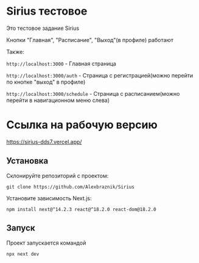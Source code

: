 # Sirius тестовое

Это тестовое задание Sirius

Кнопки "Главная", "Расписание", "Выход"(в профиле) работают

Также:

`http://localhost:3000` - Главная страница

`http://localhost:3000/auth` - Страница с регистрацией(можно перейти по кнопке "выход" в профиле)

`http://localhost:3000/schedule` - Страница с расписанием(можно перейти в навигационном меню слева)

# Ссылка на рабочую версию

https://sirius-dds7.vercel.app/

## Установка

Склонируйте репозиторий с проектом:

`git clone https://github.com/Alexbraznik/Sirius`

Установите зависимость Next.js:

`npm install next@^14.2.3 react@^18.2.0 react-dom@18.2.0`

## Запуск

Проект запускается командой

`npx next dev`
